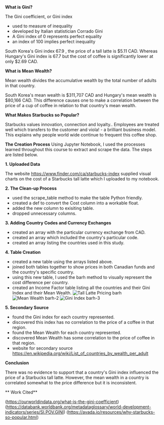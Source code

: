 

**What is Gini?**
  
  The Gini coefficient, or Gini index
  - used to measure of inequality
  - developed by Italian statistician Corrado Gini 
  - A Gini index of 0 represents perfect equality
  - an index of 100 implies perfect inequality 

South Korea's Gini index 67.9 , the price of a tall latte is $5.11 CAD. Whereas Hungary's Gini index is 67.7 but the cost of coffee is significantly lower at only $2.69 CAD.

**What is Mean Wealth?**

Mean wealth divides the accumulative wealth by the total number of adults in that country.

South Korea's mean wealth is $311,707 CAD and Hungary's mean wealth is $80,166 CAD. This difference causes one to make a correlation between the price of a cup of coffee in relation to that country's mean wealth.

**What Makes Starbucks so Popular?**

Starbucks values innovation, connection and loyalty.. Employees are treated well which transfers to the customer and viola! - a brilliant business model. This explains why people world wide continue to frequent this coffee shop.

**The Creation Process**
Using Jupyter Notebook, I used the processes learned throughout this course to extract and scrape the data. The steps are listed below.

**1.  Uploaded Data**

The website https://www.finder.com/ca/starbucks-index supplied visual charts on the cost of a Starbucks tall latte which I uploaded to my notebook. 

**2.  The Clean-up Process**

  - used the scrape_table method to make the table Python friendly.
  - created a def to convert the Cost column into a workable float.
  - added the new column to exisiting table.
  - dropped unnecessary columns.

**3.  Adding Country Codes and Currency Exchanges**

  -  created an array with the particular currency exchange from CAD.
  -  created an array which included the country's particular code.
  -  created an array listing the countries used in this study.

**4.  Table Creation**

  -  created a new table using the arrays listed above.
  -  joined both tables together to show prices in both Canadian funds and the country's specific country.
  -  using this new table, I used the barh method to visually represent the cost difference per country.
  -  created an Income Factor table listing all the countries and their Gini Index and their Mean Wealth.
![Tall Latte Pricing barh](https://github.com/tjhambor/Battle-of-the-Lattes/assets/152350152/c23ab4b7-b85e-4f40-8047-266c371ddc8f)
![Mean Wealth barh-2](https://github.com/tjhambor/Battle-of-the-Lattes/assets/152350152/3735166a-35e5-46a4-ad16-1c6237c7c171)
![Gini Index barh-3](https://github.com/tjhambor/Battle-of-the-Lattes/assets/152350152/8a10572c-0cd8-4e41-9e76-f29adde47596)


**5.  Secondary Source**

  -  found the Gini index for each country represented.
  -  discovered this index has no correlation to the price of a coffee in that region.
  -  found the Mean Wealth for each country represented.
  -  discovered Mean Wealth has some correlation to the price of coffee in that region.
  -  website for secondary source https://en.wikipedia.org/wiki/List_of_countries_by_wealth_per_adult

**Conclusion**

There was no evidence to support that a country's Gini index influenced the price of a Starbucks tall latte. However, the mean wealth in a country is correlated somewhat to the price difference but it is inconsistent.

** Work Cited**

(https://ourworldindata.org/what-is-the-gini-coefficient)
(https://databank.worldbank.org/metadataglossary/world-development-indicators/series/SI.POV.GINI)
(https://avada.io/resources/why-starbucks-so-popular.html)

